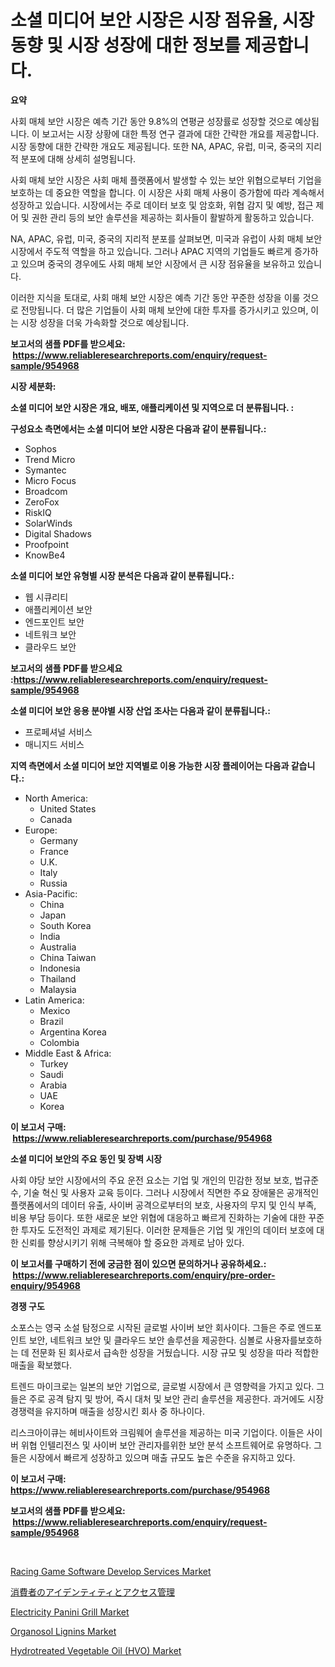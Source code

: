<p><h1>소셜 미디어 보안 시장은 시장 점유율, 시장 동향 및 시장 성장에 대한 정보를 제공합니다.</h1></p><p><strong>요약</strong></p>
<p><p>사회 매체 보안 시장은 예측 기간 동안 9.8%의 연평균 성장률로 성장할 것으로 예상됩니다. 이 보고서는 시장 상황에 대한 특정 연구 결과에 대한 간략한 개요를 제공합니다. 시장 동향에 대한 간략한 개요도 제공됩니다. 또한 NA, APAC, 유럽, 미국, 중국의 지리적 분포에 대해 상세히 설명됩니다.</p><p>사회 매체 보안 시장은 사회 매체 플랫폼에서 발생할 수 있는 보안 위협으로부터 기업을 보호하는 데 중요한 역할을 합니다. 이 시장은 사회 매체 사용이 증가함에 따라 계속해서 성장하고 있습니다. 시장에서는 주로 데이터 보호 및 암호화, 위협 감지 및 예방, 접근 제어 및 권한 관리 등의 보안 솔루션을 제공하는 회사들이 활발하게 활동하고 있습니다.</p><p>NA, APAC, 유럽, 미국, 중국의 지리적 분포를 살펴보면, 미국과 유럽이 사회 매체 보안 시장에서 주도적 역할을 하고 있습니다. 그러나 APAC 지역의 기업들도 빠르게 증가하고 있으며 중국의 경우에도 사회 매체 보안 시장에서 큰 시장 점유율을 보유하고 있습니다.</p><p>이러한 지식을 토대로, 사회 매체 보안 시장은 예측 기간 동안 꾸준한 성장을 이룰 것으로 전망됩니다. 더 많은 기업들이 사회 매체 보안에 대한 투자를 증가시키고 있으며, 이는 시장 성장을 더욱 가속화할 것으로 예상됩니다.</p></p>
<p><strong>보고서의 샘플 PDF를 받으세요: &nbsp;<a href="https://www.reliableresearchreports.com/enquiry/request-sample/954968">https://www.reliableresearchreports.com/enquiry/request-sample/954968</a></strong></p>
<p><strong>시장 세분화:</strong></p>
<p><strong> 소셜 미디어 보안 시장은 개요, 배포, 애플리케이션 및 지역으로 더 분류됩니다. :</strong></p>
<p><strong>구성요소 측면에서는 소셜 미디어 보안 시장은 다음과 같이 분류됩니다.:</strong></p>
<p><ul><li>Sophos</li><li>Trend Micro</li><li>Symantec</li><li>Micro Focus</li><li>Broadcom</li><li>ZeroFox</li><li>RiskIQ</li><li>SolarWinds</li><li>Digital Shadows</li><li>Proofpoint</li><li>KnowBe4</li></ul></p>
<p><strong> 소셜 미디어 보안 유형별 시장 분석은 다음과 같이 분류됩니다.:</strong></p>
<p><ul><li>웹 시큐리티</li><li>애플리케이션 보안</li><li>엔드포인트 보안</li><li>네트워크 보안</li><li>클라우드 보안</li></ul></p>
<p><strong>보고서의 샘플 PDF를 받으세요 :<a href="https://www.reliableresearchreports.com/enquiry/request-sample/954968">https://www.reliableresearchreports.com/enquiry/request-sample/954968</a></strong></p>
<p><strong> 소셜 미디어 보안 응용 분야별 시장 산업 조사는 다음과 같이 분류됩니다.:</strong></p>
<p><ul><li>프로페셔널 서비스</li><li>매니지드 서비스</li></ul></p>
<p><strong>지역 측면에서 소셜 미디어 보안 지역별로 이용 가능한 시장 플레이어는 다음과 같습니다.:</strong></p>
<p><ul>
    <li>
        North America:
        <ul>
            <li>United States</li>
            <li>Canada</li>
        </ul>
    </li>
    <li>
        Europe:
        <ul>
            <li>Germany</li>
            <li>France</li>
            <li>U.K.</li>
            <li>Italy</li>
            <li>Russia</li>
        </ul>
    </li>
    <li>
        Asia-Pacific:
        <ul>
            <li>China</li>
            <li>Japan</li>
            <li>South Korea</li>
            <li>India</li>
            <li>Australia</li>
            <li>China Taiwan</li>
            <li>Indonesia</li>
            <li>Thailand</li>
            <li>Malaysia</li>
        </ul>
    </li>
    <li>
        Latin America:
        <ul>
            <li>Mexico</li>
            <li>Brazil</li>
            <li>Argentina Korea</li>
            <li>Colombia</li>
        </ul>
    </li>
    <li>
        Middle East & Africa:
        <ul>
            <li>Turkey</li>
            <li>Saudi</li>
            <li>Arabia</li>
            <li>UAE</li>
            <li>Korea</li>
        </ul>
    </li>
    </ul></p>
<p><strong>이 보고서 구매: &nbsp;<a href="https://www.reliableresearchreports.com/purchase/954968">https://www.reliableresearchreports.com/purchase/954968</a></strong></p>
<p><strong>소셜 미디어 보안의 주요 동인 및 장벽 시장</strong></p>
<p><p>사회 야당 보안 시장에서의 주요 운전 요소는 기업 및 개인의 민감한 정보 보호, 법규준수, 기술 혁신 및 사용자 교육 등이다. 그러나 시장에서 직면한 주요 장애물은 공개적인 플랫폼에서의 데이터 유출, 사이버 공격으로부터의 보호, 사용자의 무지 및 인식 부족, 비용 부담 등이다. 또한 새로운 보안 위협에 대응하고 빠르게 진화하는 기술에 대한 꾸준한 투자도 도전적인 과제로 제기된다. 이러한 문제들은 기업 및 개인의 데이터 보호에 대한 신뢰를 향상시키기 위해 극복해야 할 중요한 과제로 남아 있다.</p></p>
<p><strong>이 보고서를 구매하기 전에 궁금한 점이 있으면 문의하거나 공유하세요.: &nbsp;<a href="https://www.reliableresearchreports.com/enquiry/pre-order-enquiry/954968">https://www.reliableresearchreports.com/enquiry/pre-order-enquiry/954968</a></strong></p>
<p><strong>경쟁 구도</strong></p>
<p><p>소포스는 영국 소설 탐정으로 시작된 글로벌 사이버 보안 회사이다. 그들은 주로 엔드포인트 보안, 네트워크 보안 및 클라우드 보안 솔루션을 제공한다. 심볼로 사용자를보호하는 데 전문화 된 회사로서 급속한 성장을 거뒀습니다. 시장 규모 및 성장을 따라 적합한 매출을 확보했다.</p><p>트렌드 마이크로는 일본의 보안 기업으로, 글로벌 시장에서 큰 영향력을 가지고 있다. 그들은 주로 공격 탐지 및 방어, 즉시 대처 및 보안 관리 솔루션을 제공한다. 과거에도 시장 경쟁력을 유지하며 매출을 성장시킨 회사 중 하나이다.</p><p>리스크아이큐는 헤비사이트와 크림웨어 솔루션을 제공하는 미국 기업이다. 이들은 사이버 위협 인텔리전스 및 사이버 보안 관리자를위한 보안 분석 소프트웨어로 유명하다. 그들은 시장에서 빠르게 성장하고 있으며 매출 규모도 높은 수준을 유지하고 있다.</p></p>
<p><strong>이 보고서 구매: &nbsp; <a href="https://www.reliableresearchreports.com/purchase/954968">https://www.reliableresearchreports.com/purchase/954968</a></strong></p>
<p><strong>보고서의 샘플 PDF를 받으세요: &nbsp;<a href="https://www.reliableresearchreports.com/enquiry/request-sample/954968">https://www.reliableresearchreports.com/enquiry/request-sample/954968</a></strong><strong></strong></p>
<p>&nbsp;</p>
<p><p><a href="https://changeable-paste-463.notion.site/Racing-Game-Software-Develop-Services-Market-Analysis-Examines-its-Scope-on-Growth-Opportunities-an-b9d7d67b8b8444c3954fee9a837d13d6">Racing Game Software Develop Services Market</a></p><p><a href="https://github.com/lababdou/Market-Research-Report-List-2/blob/main/4361814185381.md">消費者のアイデンティティとアクセス管理</a></p><p><a href="https://issuu.com/reportprime-2/docs/electricity-panini-grill-market-size-2030.pptx">Electricity Panini Grill Market</a></p><p><a href="https://issuu.com/reportprime-2/docs/organosol-lignins-market-size-2030.pptx">Organosol Lignins Market</a></p><p><a href="https://github.com/NorbertYates/Market-Research-Report-List-3/blob/main/hydrotreated-vegetable-oil-hvo-market.md">Hydrotreated Vegetable Oil (HVO) Market</a></p></p>